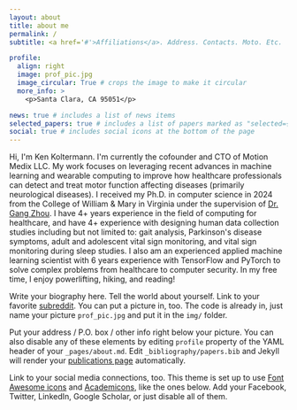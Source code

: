 ```yaml
---
layout: about
title: about me
permalink: /
subtitle: <a href='#'>Affiliations</a>. Address. Contacts. Moto. Etc.

profile:
  align: right
  image: prof_pic.jpg
  image_circular: True # crops the image to make it circular
  more_info: >
    <p>Santa Clara, CA 95051</p>

news: true # includes a list of news items
selected_papers: true # includes a list of papers marked as "selected={true}"
social: true # includes social icons at the bottom of the page
---
```


Hi, I'm Ken Koltermann. I'm currently the cofounder and CTO of Motion Medix LLC. My work focuses on leveraging recent advances in machine learning and wearable computing to improve how healthcare professionals can detect and treat motor function affecting diseases (primarily neurological diseases). I received my Ph.D. in computer science in 2024 from the College of William & Mary in Virginia under the supervision of [Dr. Gang Zhou](https://gzhou.pages.wm.edu/). I have 4+ years experience in the field of computing for healthcare, and have 4+ experience with designing human data collection studies including but not limited to: gait analysis, Parkinson's disease symptoms, adult and adolescent vital sign monitoring, and vital sign monitoring during sleep studies. I also am an experienced applied machine learning scientist with 6 years experience with TensorFlow and PyTorch to solve complex problems from healthcare to computer security. In my free time, I enjoy powerlifting, hiking, and reading!

Write your biography here. Tell the world about yourself. Link to your favorite [subreddit](http://reddit.com). You can put a picture in, too. The code is already in, just name your picture `prof_pic.jpg` and put it in the `img/` folder.

Put your address / P.O. box / other info right below your picture. You can also disable any of these elements by editing `profile` property of the YAML header of your `_pages/about.md`. Edit `_bibliography/papers.bib` and Jekyll will render your [publications page](/al-folio/publications/) automatically.

Link to your social media connections, too. This theme is set up to use [Font Awesome icons](https://fontawesome.com/) and [Academicons](https://jpswalsh.github.io/academicons/), like the ones below. Add your Facebook, Twitter, LinkedIn, Google Scholar, or just disable all of them.
